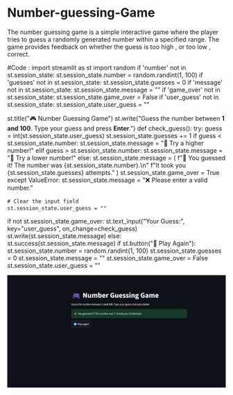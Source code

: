 # Number-guessing-Game
The number guessing game is a simple interactive game where the player tries to guess a randomly generated number within a specified range. The game provides feedback on whether the guess is too high , or too low , correct.



#Code :
import streamlit as st
import random
if 'number' not in st.session_state:
    st.session_state.number = random.randint(1, 100)
if 'guesses' not in st.session_state:
    st.session_state.guesses = 0
if 'message' not in st.session_state:
    st.session_state.message = ""
if 'game_over' not in st.session_state:
    st.session_state.game_over = False
if 'user_guess' not in st.session_state:
    st.session_state.user_guess = ""

st.title("🎮 Number Guessing Game")
st.write("Guess the number between **1 and 100**. Type your guess and press **Enter**.")
def check_guess():
    try:
        guess = int(st.session_state.user_guess)
        st.session_state.guesses += 1
        if guess < st.session_state.number:
            st.session_state.message = "🔼 Try a higher number!"
        elif guess > st.session_state.number:
            st.session_state.message = "🔽 Try a lower number!"
        else:
            st.session_state.message = (
                f"🎉 You guessed it! The number was {st.session_state.number}.\n"
                f"It took you {st.session_state.guesses} attempts."
            )
            st.session_state.game_over = True
    except ValueError:
        st.session_state.message = "❌ Please enter a valid number."
    
    # Clear the input field
    st.session_state.user_guess = ""

if not st.session_state.game_over:
    st.text_input("Your Guess:", key="user_guess", on_change=check_guess)
    st.write(st.session_state.message)
else:
    st.success(st.session_state.message)
    if st.button("🔁 Play Again"):
        st.session_state.number = random.randint(1, 100)
        st.session_state.guesses = 0
        st.session_state.message = ""
        st.session_state.game_over = False
        st.session_state.user_guess = ""


![image alt](https://github.com/KondepuSirisha8/Number-guessing-Game/blob/main/Screenshot%202025-06-02%20151641.png?raw=true)
